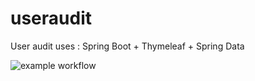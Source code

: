 # useraudit

User audit uses : Spring Boot + Thymeleaf + Spring Data



![example workflow](https://github.com/mapaclaon/useraudit/actions/workflows/useraudit-actions/badge.svg)

